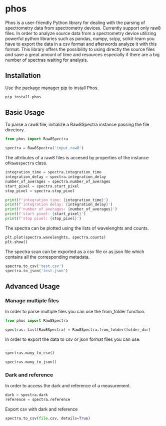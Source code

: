 # phos

Phos is a user-friendly Python library for dealing with the parsing of spectrometry data from spectrometry devices.
Currently support only raw8 files.
In order to analyze source data from a spectrometry device
utilizing powerful python libraries such as pandas, numpy, scipy, scikit-learn
you have to export the data in a csv format and afterwords analyze it with this format.
This library offers the possibility to using directly the source files
and save a great amount of time and resources
especially if there are a big number of spectras waiting for analysis.

## Installation
Use the package manager [pip](https://pip.pypa.io/en/stable/) to install Phos.

```bash
pip install phos
```

## Basic Usage

To parse a raw8 file, initialize a Raw8Spectra instance
passing the file directory. 

```python
from phos import Raw8Spectra

spectra = Raw8Spectra('input.raw8')
```

The attributes of a raw8 files is accesed by properties of the instance of`Raw8spectra` class.

```python
integration_time = spectra.integration_time
integration_delay = spectra.integration_delay
number_of_averages = spectra.number_of_averages
start_pixel = spectra.start_pixel
stop_pixel = spectra.stop_pixel

print(f'integration time: {integration_time}')
print(f'integration delay: {integration_delay}')
print(f'number of averages: {number_of_averages}')
print(f'start pixel: {start_pixel}')
print(f'stop pixel: {stop_pixel}')
```

The spectra can be plotted using the lists of wavelenghts and counts.

```python
plt.plot(spectra.wavelenghts, spectra.counts)
plt.show()
```

The spectra scan can be exported as a csv file or as json file which contains all the corresponding metadata.

```python
spectra.to_csv('test.csv')
spectra.to_json('test.json')
```

## Advanced Usage
### Manage multiple files

In order to parse multiple files you can use the from_folder function.

```python
from phos import Raw8Spectra

spectras: List[Raw8Spectra] = Raw8Spectra.from_folder(folder_dir)
```

In order to export the data to csv or json format files you can use.

```python

spectras.many_to_csv()

spectras.many_to_json()

```

### Dark and reference

In order to access the dark and reference of a measurement.

```python
dark = spectra.dark
reference = spectra.reference

```

Export csv with dark and reference

```python
spectra.to_csv(file.csv, details=True)
```
